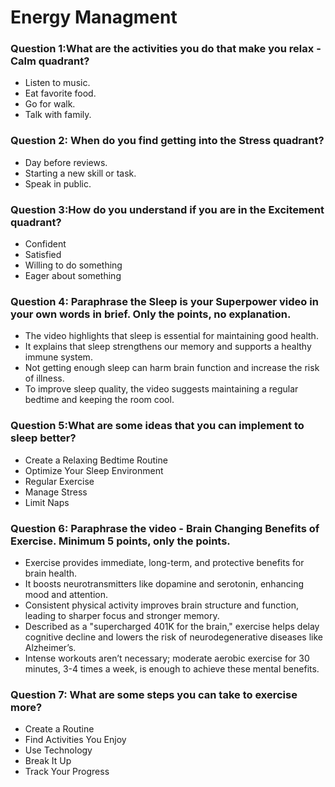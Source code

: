 # Energy Managment
### Question 1:What are the activities you do that make you relax - Calm quadrant?
- Listen to music.
- Eat favorite food.
- Go for walk.
- Talk with family.

### Question 2: When do you find getting into the Stress quadrant?
- Day before reviews.
- Starting a new skill or task.
- Speak in public.

### Question 3:How do you understand if you are in the Excitement quadrant?
- Confident
- Satisfied
- Willing to do something
- Eager about something

### Question 4: Paraphrase the Sleep is your Superpower video in your own words in brief. Only the points, no explanation.
- The video highlights that sleep is essential for maintaining good health.
- It explains that sleep strengthens our memory and supports a healthy immune system.
- Not getting enough sleep can harm brain function and increase the risk of illness.
- To improve sleep quality, the video suggests maintaining a regular bedtime and keeping the room cool.
### Question 5:What are some ideas that you can implement to sleep better?
- Create a Relaxing Bedtime Routine
- Optimize Your Sleep Environment
- Regular Exercise
- Manage Stress
- Limit Naps

### Question 6: Paraphrase the video - Brain Changing Benefits of Exercise. Minimum 5 points, only the points.
- Exercise provides immediate, long-term, and protective benefits for brain health.
- It boosts neurotransmitters like dopamine and serotonin, enhancing mood and attention.
- Consistent physical activity improves brain structure and function, leading to sharper focus and stronger memory.
- Described as a "supercharged 401K for the brain," exercise helps delay cognitive decline and lowers the risk of neurodegenerative diseases like Alzheimer’s.
- Intense workouts aren’t necessary; moderate aerobic exercise for 30 minutes, 3-4 times a week, is enough to achieve these mental benefits.
###  Question 7: What are some steps you can take to exercise more?
- Create a Routine
- Find Activities You Enjoy
- Use Technology
- Break It Up
- Track Your Progress
